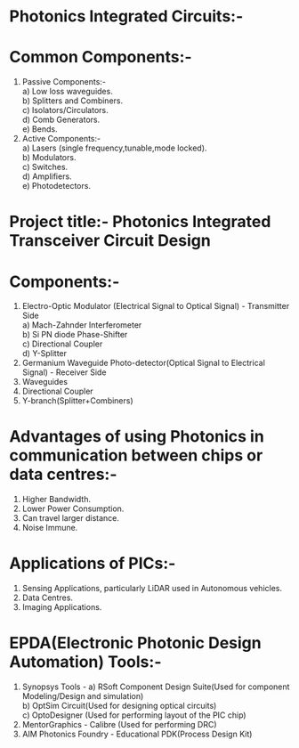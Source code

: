 # Photonics Integrated Circuits:-  
  # Common Components:-  
  1) Passive Components:-  
     a) Low loss waveguides.  
     b) Splitters and Combiners.  
     c) Isolators/Circulators.  
     d) Comb Generators.   
     e) Bends.    
  2) Active Components:-  
     a) Lasers (single frequency,tunable,mode locked).  
     b) Modulators.  
     c) Switches.  
     d) Amplifiers.  
     e) Photodetectors.  
# Project title:- Photonics Integrated Transceiver Circuit Design  
  # Components:-  
  1) Electro-Optic Modulator (Electrical Signal to Optical Signal) - Transmitter Side   
    a) Mach-Zahnder Interferometer   
    b) Si PN diode Phase-Shifter   
    c) Directional Coupler   
    d) Y-Splitter
  2) Germanium Waveguide Photo-detector(Optical Signal to Electrical Signal) - Receiver Side        
  3) Waveguides         
  4) Directional Coupler  
  5) Y-branch(Splitter+Combiners)   
  # Advantages of using Photonics in communication between chips or data centres:-  
  1) Higher Bandwidth.    
  2) Lower Power Consumption.  
  3) Can travel larger distance.  
  4) Noise Immune.  
  # Applications of PICs:-  
  1) Sensing Applications, particularly LiDAR used in Autonomous vehicles.  
  2) Data Centres.    
  3) Imaging Applications.  
# EPDA(Electronic Photonic Design Automation) Tools:-     
1) Synopsys Tools - 
  a) RSoft Component Design Suite(Used for component Modeling/Design and simulation)   
  b) OptSim Circuit(Used for designing optical circuits)   
  c) OptoDesigner (Used for performing layout of the PIC chip)    
2) MentorGraphics - Calibre (Used for performing DRC)      
3) AIM Photonics Foundry - Educational PDK(Process Design Kit)       
